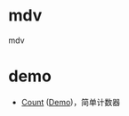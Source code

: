 # mdv
mdv

# demo
* [Count](https://github.com/Alfred-sg/mdv/tree/master/examples/count) ([Demo](https://alfred-sg.github.io/mdv/examples/count/public/index))，简单计数器
